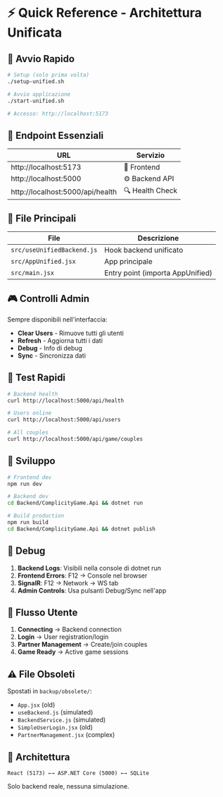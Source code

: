 # ⚡ Quick Reference - Architettura Unificata

## 🚀 Avvio Rapido

```bash
# Setup (solo prima volta)
./setup-unified.sh

# Avvio applicazione
./start-unified.sh

# Accesso: http://localhost:5173
```

## 🔗 Endpoint Essenziali

| URL | Servizio |
|-----|----------|
| http://localhost:5173 | 📱 Frontend |
| http://localhost:5000 | ⚙️ Backend API |
| http://localhost:5000/api/health | 🔍 Health Check |

## 📁 File Principali

| File | Descrizione |
|------|-------------|
| `src/useUnifiedBackend.js` | Hook backend unificato |
| `src/AppUnified.jsx` | App principale |
| `src/main.jsx` | Entry point (importa AppUnified) |

## 🎮 Controlli Admin

Sempre disponibili nell'interfaccia:

- **Clear Users** - Rimuove tutti gli utenti
- **Refresh** - Aggiorna tutti i dati
- **Debug** - Info di debug
- **Sync** - Sincronizza dati

## 🧪 Test Rapidi

```bash
# Backend health
curl http://localhost:5000/api/health

# Users online
curl http://localhost:5000/api/users

# All couples
curl http://localhost:5000/api/game/couples
```

## 🔧 Sviluppo

```bash
# Frontend dev
npm run dev

# Backend dev
cd Backend/ComplicityGame.Api && dotnet run

# Build production
npm run build
cd Backend/ComplicityGame.Api && dotnet publish
```

## 🐛 Debug

1. **Backend Logs**: Visibili nella console di dotnet run
2. **Frontend Errors**: F12 → Console nel browser
3. **SignalR**: F12 → Network → WS tab
4. **Admin Controls**: Usa pulsanti Debug/Sync nell'app

## 📱 Flusso Utente

1. **Connecting** → Backend connection
2. **Login** → User registration/login
3. **Partner Management** → Create/join couples
4. **Game Ready** → Active game sessions

## ⚠️ File Obsoleti

Spostati in `backup/obsolete/`:
- `App.jsx` (old)
- `useBackend.js` (simulated)
- `BackendService.js` (simulated)
- `SimpleUserLogin.jsx` (old)
- `PartnerManagement.jsx` (complex)

## 🎯 Architettura

```
React (5173) ←→ ASP.NET Core (5000) ←→ SQLite
```

Solo backend reale, nessuna simulazione.
